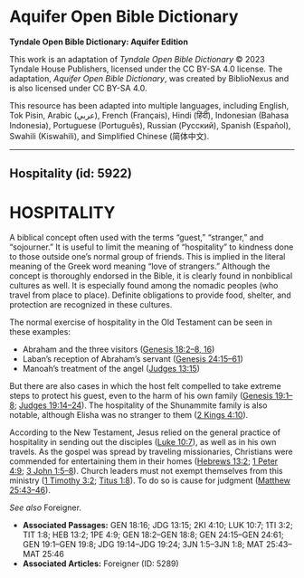 # Aquifer Open Bible Dictionary

**Tyndale Open Bible Dictionary: Aquifer Edition**

This work is an adaptation of *Tyndale Open Bible Dictionary* © 2023 Tyndale House Publishers, licensed under the CC BY\-SA 4\.0 license. The adaptation, *Aquifer Open Bible Dictionary*, was created by BiblioNexus and is also licensed under CC BY\-SA 4\.0\.

This resource has been adapted into multiple languages, including English, Tok Pisin, Arabic (عربي), French (Français), Hindi (हिंदी), Indonesian (Bahasa Indonesia), Portuguese (Português), Russian (Русский), Spanish (Español), Swahili (Kiswahili), and Simplified Chinese (简体中文).



--------------------------------

## Hospitality (id: 5922)

HOSPITALITY
===========

A biblical concept often used with the terms “guest,” “stranger,” and “sojourner.” It is useful to limit the meaning of “hospitality” to kindness done to those outside one’s normal group of friends. This is implied in the literal meaning of the Greek word meaning “love of strangers.” Although the concept is thoroughly endorsed in the Bible, it is clearly found in nonbiblical cultures as well. It is especially found among the nomadic peoples (who travel from place to place). Definite obligations to provide food, shelter, and protection are recognized in these cultures.

The normal exercise of hospitality in the Old Testament can be seen in these examples:

* Abraham and the three visitors ([Genesis 18:2–8, 16](https://ref.ly/Gen18:2-Gen18:8,Gen18:16))
* Laban’s reception of Abraham’s servant ([Genesis 24:15–61](https://ref.ly/Gen24:15-Gen24:61))
* Manoah’s treatment of the angel ([Judges 13:15](https://ref.ly/Judg13:15))

But there are also cases in which the host felt compelled to take extreme steps to protect his guest, even to the harm of his own family ([Genesis 19:1–8](https://ref.ly/Gen19:1-Gen19:8); [Judges 19:14–24](https://ref.ly/Judg19:14-Judg19:24)). The hospitality of the Shunammite family is also notable, although Elisha was no stranger to them ([2 Kings 4:10](https://ref.ly/2Kgs4:10)).

According to the New Testament, Jesus relied on the general practice of hospitality in sending out the disciples ([Luke 10:7](https://ref.ly/Luke10:7)), as well as in his own travels. As the gospel was spread by traveling missionaries, Christians were commended for entertaining them in their homes ([Hebrews 13:2](https://ref.ly/Heb13:2); [1 Peter 4:9](https://ref.ly/1Pet4:9); [3 John 1:5–8](https://ref.ly/3John1:5-3John1:8)). Church leaders must not exempt themselves from this ministry ([1 Timothy 3:2](https://ref.ly/1Tim3:2); [Titus 1:8](https://ref.ly/Titus1:8)). To do so is cause for judgment ([Matthew 25:43–46](https://ref.ly/Matt25:43-Matt25:46)).

*See also* Foreigner.

* **Associated Passages:** GEN 18:16; JDG 13:15; 2KI 4:10; LUK 10:7; 1TI 3:2; TIT 1:8; HEB 13:2; 1PE 4:9; GEN 18:2–GEN 18:8; GEN 24:15–GEN 24:61; GEN 19:1–GEN 19:8; JDG 19:14–JDG 19:24; 3JN 1:5–3JN 1:8; MAT 25:43–MAT 25:46
* **Associated Articles:** Foreigner (ID: 5289)

